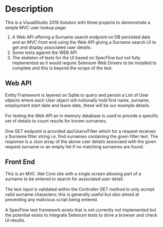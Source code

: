 # Description
This is a VisualStudio 2019 Solution with three projects to demonstrate a simple MVC user lookup page:
1. A Web API offering a Surname search endpoint on DB persisted data and an MVC front end using the Web API giving a Surname search UI to get and display associated user details.
2. Some tests against the WEB API
3. The skeleton of tests for the UI based on SpecFlow but not fully implemented as it would require Selenium Web Drivers to be installed to complete and this is beyond the scope of the test.

## Web API
Entity Framework is layered on Sqlite to query and persist a List of User objects where each User object will notionally hold first name, surname, employment start date and leave date, these will be our example details.<br><br>
For testing the Web API an in memory database is used to provide a specific set of details to count results for known surnames.<br><br>
One GET endpoint is provided api/Users/Filter which for a request receives a Surname filter string i.e. find surnames containing the given filter text. The response is a Json array of the above user details associaed with the given request surname or an empty list if no matching surnames are found.

## Front End
This is an MVC .Net Core site with a single screen allowing part of a surname to be entered to search for associated user detail.<br><br>
The text input is validated within the Controller GET method to only accept valid surname characters; this is generally useful but also aimed at preventing any malicious script being entered.<br><br>
A SpecFlow test framework exists that is not currently not implemented but the potential exists to integrate Selenium tests to drive a browser and check UI results.

